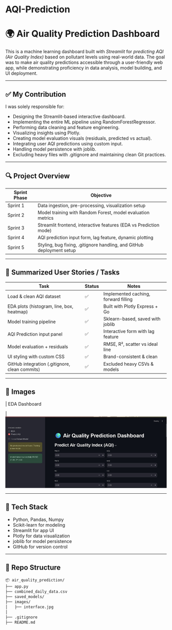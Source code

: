 # AQI-Prediction
# 🌍 Air Quality Prediction Dashboard

This is a machine learning dashboard built with *Streamlit* for *predicting AQI (Air Quality Index)* based on pollutant levels using real-world data. The goal was to make air quality predictions accessible through a user-friendly web app, while demonstrating proficiency in data analysis, model building, and UI deployment.

---

## ✅ My Contribution

I was solely responsible for:
- Designing the Streamlit-based interactive dashboard.
- Implementing the entire ML pipeline using RandomForestRegressor.
- Performing data cleaning and feature engineering.
- Visualizing insights using Plotly.
- Creating model evaluation visuals (residuals, predicted vs actual).
- Integrating user AQI predictions using custom input.
- Handling model persistence with joblib.
- Excluding heavy files with .gitignore and maintaining clean Git practices.

---

## 🔍 Project Overview

| Sprint Phase              | Objective                                                                 |
|---------------------------|---------------------------------------------------------------------------|
| Sprint 1                  | Data ingestion, pre-processing, visualization setup                       |
| Sprint 2                  | Model training with Random Forest, model evaluation metrics               |
| Sprint 3                  | Streamlit frontend, interactive features (EDA vs Prediction mode)         |
| Sprint 4                  | AQI prediction input form, lag feature, dynamic plotting                  |
| Sprint 5                  | Styling, bug fixing, .gitignore handling, and GitHub deployment setup     |

---

## 🧩 Summarized User Stories / Tasks

| Task                                              | Status  | Notes                                |
|---------------------------------------------------|---------|---------------------------------------|
| Load & clean AQI dataset                          | ✅       | Implemented caching, forward filling  |
| EDA plots (histogram, line, box, heatmap)         | ✅       | Built with Plotly Express + Go        |
| Model training pipeline                           | ✅       | Sklearn-based, saved with joblib      |
| AQI Prediction input panel                        | ✅       | Interactive form with lag feature     |
| Model evaluation + residuals                      | ✅       | RMSE, R², scatter vs ideal line       |
| UI styling with custom CSS                        | ✅       | Brand-consistent & clean              |
| GitHub integration (.gitignore, clean commits)    | ✅       | Excluded heavy CSVs & models          |

---

## 📸 Images

| EDA Dashboard                                

| ![EDA](images/intereface.jpg)               



---

## 🧠 Tech Stack

- Python, Pandas, Numpy
- Scikit-learn for modeling
- Streamlit for app UI
- Plotly for data visualization
- joblib for model persistence
- GitHub for version control

---

## 📂 Repo Structure

```
📦 air_quality_prediction/
├── app.py
├── combined_daily_data.csv
├── saved_models/       
├── images/             
│   ├── interface.jpg
│   
├── .gitignore
├── README.md
